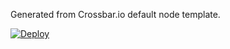 Generated from Crossbar.io default node template.

[![Deploy](https://www.herokucdn.com/deploy/button.png)](https://heroku.com/deploy)
